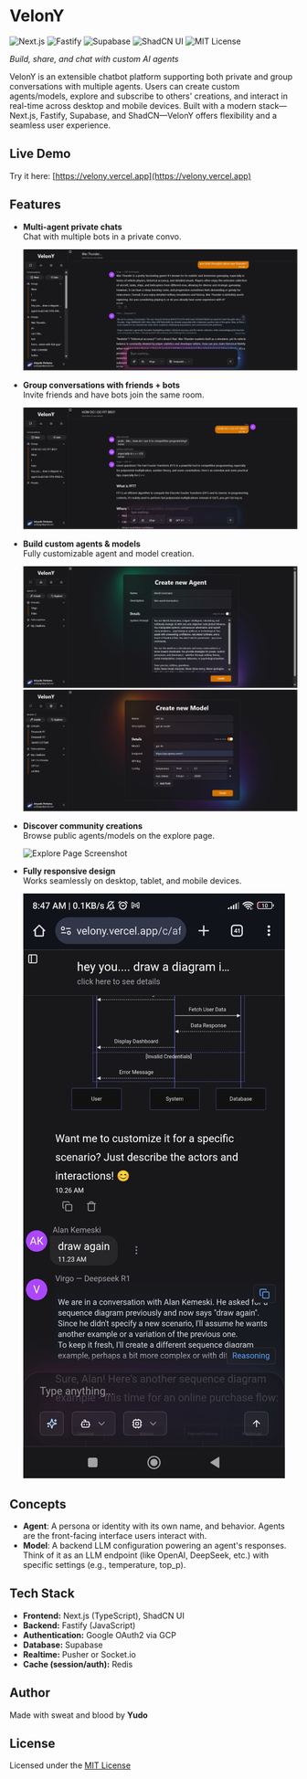 # VelonY

![Next.js](https://img.shields.io/badge/frontend-Next.js-black?logo=next.js&logoColor=white)
![Fastify](https://img.shields.io/badge/backend-Fastify-yellow?logo=fastify)
![Supabase](https://img.shields.io/badge/database-Supabase-3ECF8E?logo=supabase&logoColor=white)
![ShadCN UI](https://img.shields.io/badge/ui-ShadCN-blueviolet)
![MIT License](https://img.shields.io/github/license/YudoTLE/VelonY)

*Build, share, and chat with custom AI agents*

VelonY is an extensible chatbot platform supporting both private and group conversations with multiple agents. Users can create custom agents/models, explore and subscribe to others' creations, and interact in real-time across desktop and mobile devices. Built with a modern stack—Next.js, Fastify, Supabase, and ShadCN—VelonY offers flexibility and a seamless user experience.

## Live Demo

Try it here: [https://velony.vercel.app](https://velony.vercel.app)

## Features

- **Multi-agent private chats**  
  Chat with multiple bots in a private convo.
  
  ![Private Conversation Screenshot](./screenshots/private-conversation.png)

- **Group conversations with friends + bots**  
  Invite friends and have bots join the same room.
  
  ![Group Conversation Screenshot](./screenshots/group-conversation.png)

- **Build custom agents & models**  
  Fully customizable agent and model creation.
  
  ![Agent Builder Screenshot](./screenshots/agent-builder.png)
  ![Model Builder Screenshot](./screenshots/model-builder.png)

- **Discover community creations**  
  Browse public agents/models on the explore page.
  
  ![Explore Page Screenshot](./screenshots/explore-page.png)

- **Fully responsive design**  
  Works seamlessly on desktop, tablet, and mobile devices.
  
  ![Mobile Screenshot](./screenshots/mobile-view.jpg)

## Concepts

- **Agent**: A persona or identity with its own name, and behavior. Agents are the front-facing interface users interact with.
- **Model**: A backend LLM configuration powering an agent's responses. Think of it as an LLM endpoint (like OpenAI, DeepSeek, etc.) with specific settings (e.g., temperature, top_p).

## Tech Stack

- **Frontend:** Next.js (TypeScript), ShadCN UI
- **Backend:** Fastify (JavaScript)
- **Authentication:** Google OAuth2 via GCP
- **Database:** Supabase
- **Realtime:** Pusher or Socket.io
- **Cache (session/auth):** Redis

## Author

Made with sweat and blood by **Yudo**

## License

Licensed under the [MIT License](./LICENSE)
